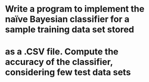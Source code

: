 # Write a program to implement the naïve Bayesian classifier for a sample training data set stored 
# as a .CSV file. Compute the accuracy of the classifier, considering few test data sets